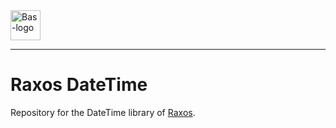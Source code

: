 <a href="https://bas.dev" target="_blank" rel="noopener">
	<img src="https://bmcdn.nl/assets/branding/logo.svg" alt="Bas-logo" height="48"/>
</a>

---

# Raxos DateTime

Repository for the DateTime library of [Raxos](https://github.com/basmilius/raxos).
